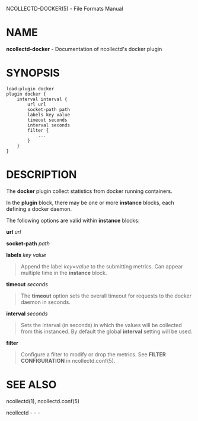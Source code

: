 NCOLLECTD-DOCKER(5) - File Formats Manual

# NAME

**ncollectd-docker** - Documentation of ncollectd's docker plugin

# SYNOPSIS

	load-plugin docker
	plugin docker {
	    interval interval {
	        url url
	        socket-path path
	        labels key value
	        timeout seconds
	        interval seconds
	        filter {
	            ...
	        }
	    }
	}

# DESCRIPTION

The **docker** plugin collect statistics from docker running containers.

In the **plugin** block, there may be one or more **instance** blocks,
each defining a docker daemon.

The following options are valid within **instance** blocks:

**url** *url*

**socket-path** *path*

**labels** *key* *value*

> Append the label *key*=*value* to the submitting metrics.
> Can appear multiple time in the **instance** block.

**timeout** *seconds*

> The **timeout** option sets the overall timeout for requests to the
> docker daemon in seconds.

**interval** *seconds*

> Sets the interval (in seconds) in which the values will be collected from this
> instanced.
> By default the global **interval** setting will be used.

**filter**

> Configure a filter to modify or drop the metrics.
> See **FILTER CONFIGURATION** in
> ncollectd.conf(5).

# SEE ALSO

ncollectd(1),
ncollectd.conf(5)

ncollectd - - -
